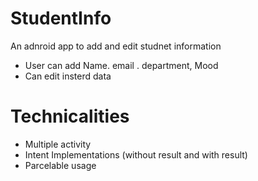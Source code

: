 # StudentInfo
An adnroid app to add and edit studnet information
  - User can add Name. email . department, Mood
  - Can edit insterd data

# Technicalities
  - Multiple activity
  - Intent Implementations (without result and with result)
  - Parcelable usage
